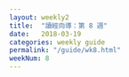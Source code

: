 ```yaml
---
layout: weekly2
title:  "讀經向導：第 8 週"
date:   2018-03-19
categories: weekly guide
permalink: "/guide/wk8.html"
weekNum: 8
---
```

